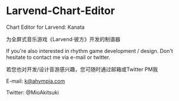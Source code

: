 # Larvend-Chart-Editor
Chart Editor for Larvend: Kanata

为全屏式音乐游戏《Larvend·彼方》开发的制谱器

If you're also interested in rhythm game development / design. Don't hesitate to contact me via e-mail or twitter.

若您也对开发/设计音游感兴趣，您可随时通过邮箱或Twitter PM我

E-mail: <a href="mailto:k@ahympia.com">k@ahympia.com</a>

Twitter: @MioAkitsuki